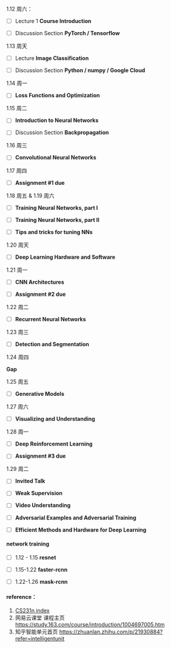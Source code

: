 
1.12 周六：

- [ ] Lecture 1  **Course Introduction**

- [ ] Discussion Section **PyTorch / Tensorflow**



1.13 周天

- [ ] Lecture **Image Classification**

- [ ] Discussion Section **Python / numpy / Google Cloud**



1.14 周一

- [ ] **Loss Functions and Optimization**



1.15 周二

- [ ] **Introduction to Neural Networks**
- [ ] Discussion Section **Backpropagation**



1.16 周三 

- [ ] **Convolutional Neural Networks**

1.17 周四

- [ ] **Assignment #1 due** 



1.18 周五 & 1.19 周六

- [ ] **Training Neural Networks, part I** 

- [ ] **Training Neural Networks, part II**

- [ ] **Tips and tricks for tuning NNs**

1.20 周天   

- [ ] **Deep Learning Hardware and Software** 

1.21 周一

- [ ] **CNN Architectures** 

- [ ] **Assignment #2 due**



1.22 周二

- [ ] **Recurrent Neural Networks** 



1.23 周三

- [ ] **Detection and Segmentation** 



1.24 周四

 **Gap**



1.25 周五

- [ ] **Generative Models**

   

1.27 周六

- [ ] **Visualizing and Understanding** 



1.28 周一

- [ ] **Deep Reinforcement Learning** 
- [ ] **Assignment #3 due**



1.29 周二

- [ ] **Invited Talk**

- [ ] **Weak Supervision**

- [ ] **Video Understanding**

- [ ] **Adversarial Examples and Adversarial Training**

- [ ] **Efficient Methods and Hardware for Deep Learning**





#### network training

- [ ] 1.12 - 1.15 **resnet**
- [ ] 1.15-1.22  **faster-rcnn**
- [ ] 1.22-1.26  **mask-rcnn**



#### reference：

1. [CS231n index](http://cs231n.stanford.edu/index.html)
2. 网易云课堂 课程主页 https://study.163.com/course/introduction/1004697005.htm
3. 知乎智能单元首页 https://zhuanlan.zhihu.com/p/21930884?refer=intelligentunit



